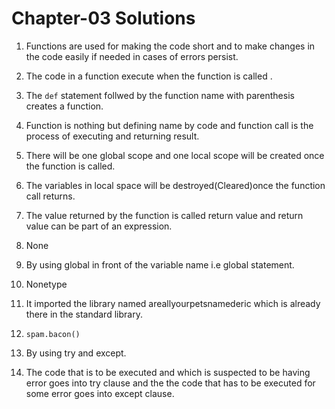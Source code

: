 # Chapter-03 Solutions

1. Functions are used for making the code short and to make changes in the code easily if needed in cases of errors persist.

2. The code in a function execute when the function is called .

3. The `def` statement follwed by the function name with parenthesis creates a function.

4. Function is nothing but defining name by code and function call is the process of executing and returning result.

5. There will be one global scope and one local scope will be created once the function is called.

6. The variables in local space will be destroyed(Cleared)once the function call returns.

7. The value returned by the function is called return value and return value can be part of an expression.

8. None

9. By using global in front of the variable name i.e global statement.

10. Nonetype

11. It imported the library named  areallyourpetsnamederic which is already there in the standard library.

12. `spam.bacon()`

13. By using try and except.

14. The code that is  to be executed and which is suspected to be having error goes into try clause and the the code that has to be executed for some error goes into except clause.
